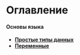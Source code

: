 # Оглавление 
#### Основы языка
- **[Простые типы данных](basics/basic-types)**
- [**Переменные**](basics/variables)
